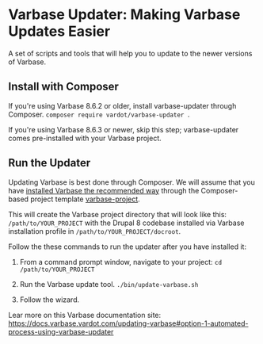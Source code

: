 # Varbase Updater: Making Varbase Updates Easier

A set of scripts and tools that will help you to update to the newer versions of Varbase.


## Install with Composer

If you're using Varbase 8.6.2 or older, install varbase-updater through Composer.
`composer require vardot/varbase-updater `.

If you're using Varbase 8.6.3 or newer, skip this step; varbase-updater comes pre-installed with your Varbase project.


## Run the Updater

Updating Varbase is best done through Composer. We will assume that you have [installed Varbase the recommended way](https://docs.varbase.vardot.com/getting-started/installing-varbase) through the Composer-based project template [varbase-project](https://github.com/Vardot/varbase-project).

This will create the Varbase project directory that will look like this: `/path/to/YOUR_PROJECT` with the Drupal 8 codebase installed via Varbase installation profile in `/path/to/YOUR_PROJECT/docroot`.

Follow the these commands to run the updater after you have installed it:

1. From a command prompt window, navigate to your project:
`cd /path/to/YOUR_PROJECT`

2. Run the Varbase update tool.
`./bin/update-varbase.sh`

3. Follow the wizard. 


Lear more on this Varbase documentation site:
https://docs.varbase.vardot.com/updating-varbase#option-1-automated-process-using-varbase-updater
